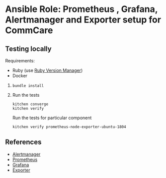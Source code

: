 # Ansible Role:  Prometheus , Grafana, Alertmanager and Exporter setup for CommCare

## Testing locally

Requirements:
* Ruby (use [Ruby Version Manager](https://rvm.io/))
* Docker

1. `bundle install`

2. Run the tests

    ```
    kitchen converge
    kitchen verify
    ```
    Run the tests for particular component
    ```
    kitchen verify prometheus-node-exporter-ubuntu-1804
    ```

## References

* [Alertmanager](https://prometheus.io/docs/alerting/configuration/)
* [Prometheus](https://prometheus.io/docs/prometheus/latest/configuration/configuration/)
* [Grafana](https://grafana.com/)
* [Exporter](https://prometheus.io/docs/instrumenting/exporters/)
